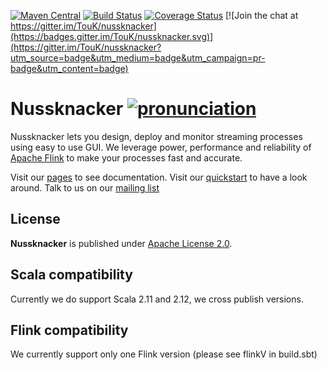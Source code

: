 [![Maven Central](https://maven-badges.herokuapp.com/maven-central/pl.touk.nussknacker/nussknacker-ui_2.11/badge.svg)](https://maven-badges.herokuapp.com/maven-central/pl.touk.nussknacker/nussknacker-ui_2.11)
[![Build Status](https://travis-ci.org/TouK/nussknacker.svg?branch=master)](https://travis-ci.org/TouK/nussknacker)
[![Coverage Status](https://coveralls.io/repos/github/TouK/nussknacker/badge.svg?branch=master)](https://coveralls.io/github/TouK/nussknacker?branch=master)
[![Join the chat at https://gitter.im/TouK/nussknacker](https://badges.gitter.im/TouK/nussknacker.svg)](https://gitter.im/TouK/nussknacker?utm_source=badge&utm_medium=badge&utm_campaign=pr-badge&utm_content=badge)

# Nussknacker [![pronunciation](https://upload.wikimedia.org/wikipedia/commons/thumb/2/21/Speaker_Icon.svg/15px-Speaker_Icon.svg.png)](https://more-de.howtopronounce.com/nussknacker-in-more-voice-1227977z1227977-n01.mp3)


Nussknacker lets you design, deploy and monitor streaming processes using easy to use GUI.
We leverage power, performance and reliability of [Apache Flink](https://flink.apache.org/) to make your processes fast and accurate.

Visit our [pages](https://touk.github.io/nussknacker) to see documentation.
Visit our [quickstart](https://touk.github.io/nussknacker/Quickstart.html) to have a look around.
Talk to us on our [mailing list](https://groups.google.com/forum/#!forum/nussknacker)

## License

**Nussknacker** is published under [Apache License 2.0](http://www.apache.org/licenses/LICENSE-2.0).

## Scala compatibility

Currently we do support Scala 2.11 and 2.12, we cross publish versions.

## Flink compatibility

We currently support only one Flink version (please see flinkV in build.sbt)
